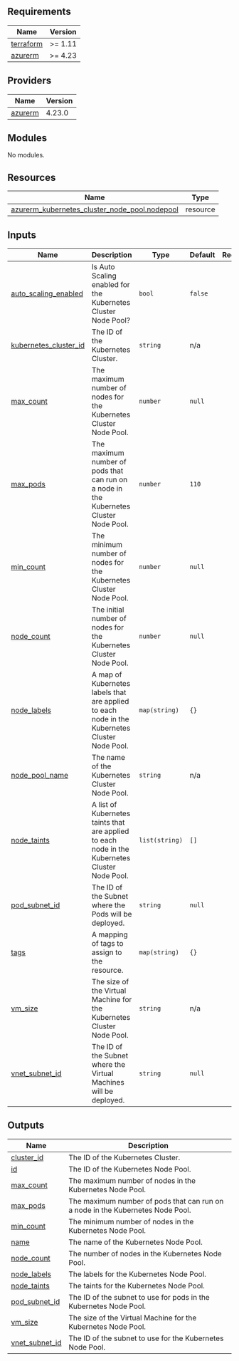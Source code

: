 ## Requirements

| Name | Version |
|------|---------|
| <a name="requirement_terraform"></a> [terraform](#requirement\_terraform) | >= 1.11 |
| <a name="requirement_azurerm"></a> [azurerm](#requirement\_azurerm) | >= 4.23 |

## Providers

| Name | Version |
|------|---------|
| <a name="provider_azurerm"></a> [azurerm](#provider\_azurerm) | 4.23.0 |

## Modules

No modules.

## Resources

| Name | Type |
|------|------|
| [azurerm_kubernetes_cluster_node_pool.nodepool](https://registry.terraform.io/providers/hashicorp/azurerm/latest/docs/resources/kubernetes_cluster_node_pool) | resource |

## Inputs

| Name | Description | Type | Default | Required |
|------|-------------|------|---------|:--------:|
| <a name="input_auto_scaling_enabled"></a> [auto\_scaling\_enabled](#input\_auto\_scaling\_enabled) | Is Auto Scaling enabled for the Kubernetes Cluster Node Pool? | `bool` | `false` | no |
| <a name="input_kubernetes_cluster_id"></a> [kubernetes\_cluster\_id](#input\_kubernetes\_cluster\_id) | The ID of the Kubernetes Cluster. | `string` | n/a | yes |
| <a name="input_max_count"></a> [max\_count](#input\_max\_count) | The maximum number of nodes for the Kubernetes Cluster Node Pool. | `number` | `null` | no |
| <a name="input_max_pods"></a> [max\_pods](#input\_max\_pods) | The maximum number of pods that can run on a node in the Kubernetes Cluster Node Pool. | `number` | `110` | no |
| <a name="input_min_count"></a> [min\_count](#input\_min\_count) | The minimum number of nodes for the Kubernetes Cluster Node Pool. | `number` | `null` | no |
| <a name="input_node_count"></a> [node\_count](#input\_node\_count) | The initial number of nodes for the Kubernetes Cluster Node Pool. | `number` | `null` | no |
| <a name="input_node_labels"></a> [node\_labels](#input\_node\_labels) | A map of Kubernetes labels that are applied to each node in the Kubernetes Cluster Node Pool. | `map(string)` | `{}` | no |
| <a name="input_node_pool_name"></a> [node\_pool\_name](#input\_node\_pool\_name) | The name of the Kubernetes Cluster Node Pool. | `string` | n/a | yes |
| <a name="input_node_taints"></a> [node\_taints](#input\_node\_taints) | A list of Kubernetes taints that are applied to each node in the Kubernetes Cluster Node Pool. | `list(string)` | `[]` | no |
| <a name="input_pod_subnet_id"></a> [pod\_subnet\_id](#input\_pod\_subnet\_id) | The ID of the Subnet where the Pods will be deployed. | `string` | `null` | no |
| <a name="input_tags"></a> [tags](#input\_tags) | A mapping of tags to assign to the resource. | `map(string)` | `{}` | no |
| <a name="input_vm_size"></a> [vm\_size](#input\_vm\_size) | The size of the Virtual Machine for the Kubernetes Cluster Node Pool. | `string` | n/a | yes |
| <a name="input_vnet_subnet_id"></a> [vnet\_subnet\_id](#input\_vnet\_subnet\_id) | The ID of the Subnet where the Virtual Machines will be deployed. | `string` | `null` | no |

## Outputs

| Name | Description |
|------|-------------|
| <a name="output_cluster_id"></a> [cluster\_id](#output\_cluster\_id) | The ID of the Kubernetes Cluster. |
| <a name="output_id"></a> [id](#output\_id) | The ID of the Kubernetes Node Pool. |
| <a name="output_max_count"></a> [max\_count](#output\_max\_count) | The maximum number of nodes in the Kubernetes Node Pool. |
| <a name="output_max_pods"></a> [max\_pods](#output\_max\_pods) | The maximum number of pods that can run on a node in the Kubernetes Node Pool. |
| <a name="output_min_count"></a> [min\_count](#output\_min\_count) | The minimum number of nodes in the Kubernetes Node Pool. |
| <a name="output_name"></a> [name](#output\_name) | The name of the Kubernetes Node Pool. |
| <a name="output_node_count"></a> [node\_count](#output\_node\_count) | The number of nodes in the Kubernetes Node Pool. |
| <a name="output_node_labels"></a> [node\_labels](#output\_node\_labels) | The labels for the Kubernetes Node Pool. |
| <a name="output_node_taints"></a> [node\_taints](#output\_node\_taints) | The taints for the Kubernetes Node Pool. |
| <a name="output_pod_subnet_id"></a> [pod\_subnet\_id](#output\_pod\_subnet\_id) | The ID of the subnet to use for pods in the Kubernetes Node Pool. |
| <a name="output_vm_size"></a> [vm\_size](#output\_vm\_size) | The size of the Virtual Machine for the Kubernetes Node Pool. |
| <a name="output_vnet_subnet_id"></a> [vnet\_subnet\_id](#output\_vnet\_subnet\_id) | The ID of the subnet to use for the Kubernetes Node Pool. |

